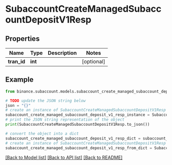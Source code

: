 # SubaccountCreateManagedSubaccountDepositV1Resp


## Properties

Name | Type | Description | Notes
------------ | ------------- | ------------- | -------------
**tran_id** | **int** |  | [optional] 

## Example

```python
from binance.subaccount.models.subaccount_create_managed_subaccount_deposit_v1_resp import SubaccountCreateManagedSubaccountDepositV1Resp

# TODO update the JSON string below
json = "{}"
# create an instance of SubaccountCreateManagedSubaccountDepositV1Resp from a JSON string
subaccount_create_managed_subaccount_deposit_v1_resp_instance = SubaccountCreateManagedSubaccountDepositV1Resp.from_json(json)
# print the JSON string representation of the object
print(SubaccountCreateManagedSubaccountDepositV1Resp.to_json())

# convert the object into a dict
subaccount_create_managed_subaccount_deposit_v1_resp_dict = subaccount_create_managed_subaccount_deposit_v1_resp_instance.to_dict()
# create an instance of SubaccountCreateManagedSubaccountDepositV1Resp from a dict
subaccount_create_managed_subaccount_deposit_v1_resp_from_dict = SubaccountCreateManagedSubaccountDepositV1Resp.from_dict(subaccount_create_managed_subaccount_deposit_v1_resp_dict)
```
[[Back to Model list]](../README.md#documentation-for-models) [[Back to API list]](../README.md#documentation-for-api-endpoints) [[Back to README]](../README.md)


